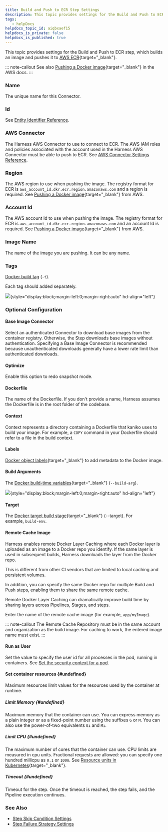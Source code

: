 ```yaml
---
title: Build and Push to ECR Step Settings
description: This topic provides settings for the Build and Push to ECR step, which builds an image and pushes it to AWS ECR. See also Pushing a Docker image in the AWS docs. Name. The unique name for this Connec…
tags: 
   - helpDocs
helpdocs_topic_id: aiqbxaef15
helpdocs_is_private: false
helpdocs_is_published: true
---
```


This topic provides settings for the Build and Push to ECR step, which
builds an image and pushes it to [AWS
ECR](https://docs.aws.amazon.com/AmazonECR/latest/userguide/what-is-ecr.html){target="_blank"}.

::: note-callout
See also [Pushing a Docker
image](https://docs.aws.amazon.com/AmazonECR/latest/userguide/docker-push-ecr-image.html){target="_blank"}
in the AWS docs.
:::

### Name

The unique name for this Connector.

### Id

See [Entity Identifier
Reference](/article/li0my8tcz3-entity-identifier-reference).

### AWS Connector

The Harness AWS Connector to use to connect to ECR. The AWS IAM roles
and policies associated with the account used in the Harness AWS
Connector must be able to push to ECR. See [AWS Connector Settings
Reference](/article/m5vkql35ca-aws-connector-settings-reference).

### Region

The AWS region to use when pushing the image. The registry format for
ECR is `aws_account_id.dkr.ecr.region.amazonaws.com` and a region is
required. See [Pushing a Docker
image](https://docs.aws.amazon.com/AmazonECR/latest/userguide/docker-push-ecr-image.html){target="_blank"}
from AWS.

### Account Id

The AWS account Id to use when pushing the image. The registry format
for ECR is `aws_account_id.dkr.ecr.region.amazonaws.com` and an account
Id is required. See [Pushing a Docker
image](https://docs.aws.amazon.com/AmazonECR/latest/userguide/docker-push-ecr-image.html){target="_blank"}
from AWS.

### Image Name

The name of the image you are pushing. It can be any name.

### Tags

[Docker build
tag](https://docs.docker.com/engine/reference/commandline/build/#tag-an-image--t) (`-t`).

Each tag should added separately.

![](https://files.helpdocs.io/i5nl071jo5/articles/q6fr5bj63w/1610059179870/image.png){style="display:block;margin-left:0;margin-right:auto"
hd-align="left"}

### Optional Configuration

#### Base Image Connector

Select an authenticated Connector to download base images from the
container registry. Otherwise, the Step downloads base images without
authentication. Specifying a Base Image Connector is recommended because
unauthenticated downloads generally have a lower rate limit than
authenticated downloads. ​

#### Optimize

Enable this option to redo snapshot mode.

#### Dockerfile

The name of the Dockerfile. If you don\'t provide a name, Harness
assumes the Dockerfile is in the root folder of the codebase.

#### Context

Context represents a directory containing a Dockerfile that kaniko uses
to build your image. For example, a `COPY` command in your Dockerfile
should refer to a file in the build context.

#### Labels

[Docker object
labels](https://docs.docker.com/config/labels-custom-metadata/){target="_blank"} to
add metadata to the Docker image.

#### Build Arguments

The [Docker build-time
variables](https://docs.docker.com/engine/reference/commandline/build/#set-build-time-variables---build-arg){target="_blank"} (`--build-arg`).

![](https://files.helpdocs.io/i5nl071jo5/articles/q6fr5bj63w/1610058088594/image.png){style="display:block;margin-left:0;margin-right:auto"
hd-align="left"}

#### Target

The [Docker target build
stage](https://docs.docker.com/engine/reference/commandline/build/#specifying-target-build-stage---target){target="_blank"} (\--target).
For example, `build-env`.

#### Remote Cache Image

Harness enables remote Docker Layer Caching where each Docker layer is
uploaded as an image to a Docker repo you identify. If the same layer is
used in subsequent builds, Harness downloads the layer from the Docker
repo.

This is different from other CI vendors that are limited to local
caching and persistent volumes.

In addition, you can specify the same Docker repo for multiple Build and
Push steps, enabling them to share the same remote cache.

Remote Docker Layer Caching can dramatically improve build time by
sharing layers across Pipelines, Stages, and steps.

Enter the name of the remote cache image (for example, `app/myImage`).

::: note-callout
The Remote Cache Repository must be in the same account and organization
as the build image. For caching to work, the entered image name must
exist.
:::

#### Run as User

Set the value to specify the user id for all processes in the pod,
running in containers. See [Set the security context for a
pod](https://kubernetes.io/docs/tasks/configure-pod-container/security-context/#set-the-security-context-for-a-pod).

#### Set container resources {#undefined}

Maximum resources limit values for the resources used by the container
at runtime.

##### Limit Memory {#undefined}

Maximum memory that the container can use. You can express memory as a
plain integer or as a fixed-point number using the suffixes `G` or `M`.
You can also use the power-of-two equivalents `Gi` and `Mi`.

##### Limit CPU {#undefined}

The maximum number of cores that the container can use. CPU limits are
measured in cpu units. Fractional requests are allowed: you can specify
one hundred millicpu as `0.1` or `100m`. See [Resource units in
Kubernetes](https://kubernetes.io/docs/concepts/configuration/manage-resources-containers/#resource-units-in-kubernetes){target="_blank"}.

##### Timeout {#undefined}

Timeout for the step. Once the timeout is reached, the step fails, and
the Pipeline execution continues.

### See Also

-   [Step Skip Condition
    Settings](/article/i36ibenkq2-step-skip-condition-settings)
-   [Step Failure Strategy
    Settings](/article/htrur23poj-step-failure-strategy-settings)
